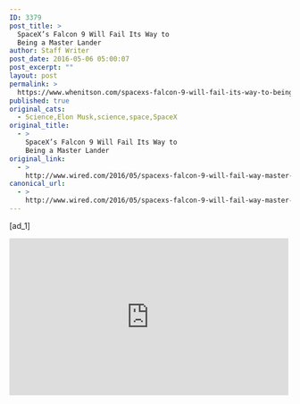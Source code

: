 ```yaml
---
ID: 3379
post_title: >
  SpaceX’s Falcon 9 Will Fail Its Way to
  Being a Master Lander
author: Staff Writer
post_date: 2016-05-06 05:00:07
post_excerpt: ""
layout: post
permalink: >
  https://www.whenitson.com/spacexs-falcon-9-will-fail-its-way-to-being-a-master-lander/
published: true
original_cats:
  - Science,Elon Musk,science,space,SpaceX
original_title:
  - >
    SpaceX’s Falcon 9 Will Fail Its Way to
    Being a Master Lander
original_link:
  - >
    http://www.wired.com/2016/05/spacexs-falcon-9-will-fail-way-master-lander/
canonical_url:
  - >
    http://www.wired.com/2016/05/spacexs-falcon-9-will-fail-way-master-lander/
---
```

 [ad_1]
<br><div id="start-of-content"><article class="content link-underline relative body-copy" data-js="content" itemprop="articleBody" readability="62.241842610365"><p><iframe width="500" height="281" src="https://www.youtube.com/embed/L0bMeDj76ig?feature=oembed" frameborder="0" allowfullscreen=""/></p>
<p>Failures are awesome. Thomas Edison racked up thousands before he made a working lightbulb. <a href="http://www.wired.com/2016/01/quantum-links-in-time-and-space-may-form-the-universes-foundation/" target="_blank">Elon Musk’s</a> dogged engineers only needed four to safely <a href="http://www.wired.com/2016/04/spacex-just-stuck-historic-landing-now/" target="_blank">land a Falcon 9 rocket on a floating barge</a>.</p>
<p>Even with that success in its pocket, <a href="http://www.wired.com/tag/spacex/" target="_blank">SpaceX</a> is amped to fail again. Round seven<sup>1</sup> of rocket versus barge will be the postscript to a launch aiming to inject a Japanese communications satellite 22,300 miles above the equator. Firing something that high requires a lot of oomph. And upward oomph becomes downward oooooooohhhhh sh*t! Which is why Musk is predicting this landing is going to blow. Up. Spectacularly.</p>
<p>Awesome.</p>
<p>Repeat failure is the only way SpaceX is going to make sticking a barge landing as mundane as this mission’s cargo. The JCSAT-14 is a commercial communications satellite weighing nearly four and a half tons. Orbiting in a fixed position relative to the Earth’s rotation, it will relay messages from one point of the planet to another. These types of satellites are essential for so many facets of modern life that they are impossible to list. OK, let’s try: your HBO, your podcasts, your phone calls to your cousin Pierre in Paris, your Tesla’s most recent upgrade, your sister in the Air Force’s secure link to the Predator drone in Yemen she’s controlling from a bunker in Virginia, your access to this web page. Amazing, essential technology that nobody ever thinks about. Such is SpaceX’s goal.<sup>2</sup></p>
<p>Tonight’s launch is scheduled for 1:21am ET, lifting off from Cape Canaveral. To watch the action unfold, first plan on calling in sick tomorrow, then tune in to SpaceX’s livestream embedded at the top of this post. Feed and commentary kicks off about 20 minutes before launch. Super space geeks can check out the technical feed below. And remember, no matter if the rocket crashes or lands, cheer.</p>
<p><iframe width="500" height="281" src="https://www.youtube.com/embed/1lYZLxr3L4E?feature=oembed" frameborder="0" allowfullscreen=""/></p>
<p><sup>1</sup> No, our math is not off. We know SpaceX only crashed into the floating barge four times before <a href="http://www.wired.com/2016/04/spacexs-0-5-rocket-tries-yet-another-ocean-landing/" target="_blank">sticking the fifth</a>. But there was one other launch that <a href="http://www.wired.com/2015/06/spacexs-rocket-exploded-got-land-barge/" target="_blank">blew up shortly after leaving the pad</a> that SpaceX had intended to land. </p>
<p><sup>2</sup> Success only comes through adversity, so WIRED has a few suggestions to “help” the Falcon 9 become a master lander:</p>
<ul><li>Swap out football field-sized barge <em>Of Course I Still Love You</em> with a floating log.</li>
<li>Hire <em>American Gladiators</em> to chuck medicine balls at the rocket as it descends.</li>
<li>Spike the rocket fuel with moonshine.</li>
<li>Just before launch, whisper in the Falcon 9’s ear, “The whole world is watching you, no pressure.”</li>
<li>Surround the barge with rafts full of kittens.</li>
</ul><a class="visually-hidden skip-to-text-link focusable bg-white" href="#start-of-content">Go Back to Top. Skip To: Start of Article.</a>

			
</article>

	</div>
<br>[ad_2]
<br><a href="http://www.wired.com/2016/05/spacexs-falcon-9-will-fail-way-master-lander/">Source </a>